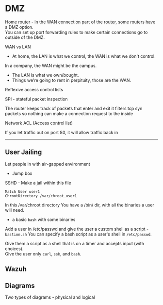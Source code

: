 # DMZ

Home router - 
In the WAN connection part of the router, some routers have a DMZ option.  
You can set up port forwarding rules to make certain connections go to outside of the DMZ.  


WAN vs LAN
* At home, the LAN is what we control, the WAN is what we don't control.  

In a company, the WAN might be the campus.
* The LAN is what we own/bought.  
* Things we're going to rent in perpituity, those are the WAN.  


Reflexive access control lists

SPI - stateful packet inspection

The router keeps track of packets that enter and exit
it filters tcp syn packets so nothing can make a connection request to the inside

Network ACL (Access control list)

If you let traffic out on port 80, it will allow traffic back in

---

## User Jailing
Let people in with air-gapped environment
- Jump box

SSHD - 
Make a jail within this file
```sshd_config
Match User user1
ChrootDirectory /var/chroot_user1
```
In this /var/chroot directory
You have a /bin/ dir, with all the binaries a user will need. 
- a basic `bash` with some binaries

Add a user in /etc/passwd and give the user a custom shell as a script - `bastion.sh`
You can specify a bash script as a user's shell in `/etc/passwd`.  

Give them a script as a shell that is on a timer and accepts input (with choices).  
Give the user only `curl`, `ssh`, and `bash`.  


## Wazuh

## Diagrams
Two types of diagrams - physical and logical
